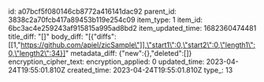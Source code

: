 id: a07bcf5f080146cb8772a416141dac92
parent_id: 3838c2a70fcb417a89453b119e254c09
item_type: 1
item_id: 6bc3ac4e259243af915815a995ad8bd2
item_updated_time: 1682360474481
title_diff: "[]"
body_diff: "[{\"diffs\":[[1,\"https://github.com/apiel/zicSample\"]],\"start1\":0,\"start2\":0,\"length1\":0,\"length2\":34}]"
metadata_diff: {"new":{},"deleted":[]}
encryption_cipher_text: 
encryption_applied: 0
updated_time: 2023-04-24T19:55:01.810Z
created_time: 2023-04-24T19:55:01.810Z
type_: 13